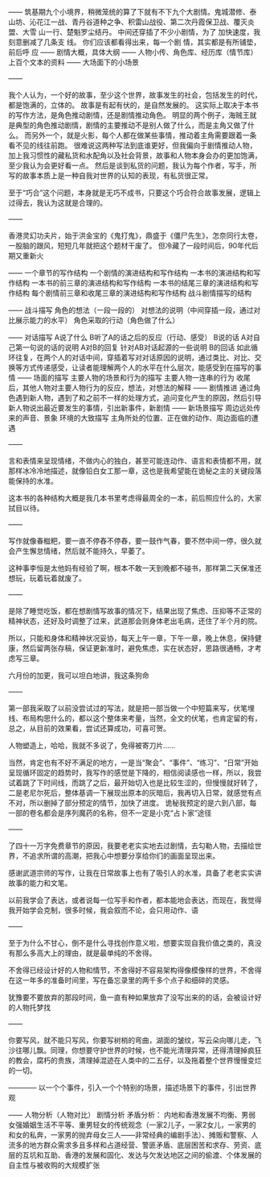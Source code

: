 ——
筑基期九个小境界，稍微笼统的算了下就有不下九个大剧情。鬼城潜修、泰山坊、沁花江一战、青丹谷道种之争、积雷山战役、第二次丹霞保卫战、覆灭炎盟、大雪
山一行、楚魁罗尘结丹。
中间还穿插了不少小剧情，为了
加快速度，我刻意删减了几条支
线。
你们应该都看得出来，每一个剧
情，其实都是有所铺垫，前后呼
应
——
剧情大概，具体大纲
——
人物小传、角色库、经历库（情节库）
上百个文本的资料
——
大场面下的小场景

——

我个人认为，一个好的故事，至少这个世界，故事发生的社会，包括发生的时代，都是饱满的，立体的。
故事是有起有伏的，是自然发展的。
这实际上取决于本书的写作方法，是角色推动剧情，还是剧情推动角色。
明显的两个例子，海贼王就是典型的角色推动剧情，剧情的主要推动不是别人做了什么，而是主角又做了什么。
而另外一个，就是火影，每个人都在做某些事情，推动着主角需要跟着一条看不见的线往前跑。
很难说这两种写法到底谁更好，但我偏向于剧情推动人物，加上我习惯性的藏私货和水配角以及社会背景，故事和人物本身会办的更加饱满，至少我认为会更好看一点。
然后是谈到私货的问题，我认为每个作者，写手，所写的故事本质上是一种自我对世界的认知的表现，有私货很正常。

至于“巧合”这个问题，本身就是无巧不成书，只要这个巧合符合故事发展，逻辑上过得去，我认为这就是合理的。

——

香港灵幻功夫片，始于洪金宝的《鬼打鬼》，鼎盛于《僵尸先生》，怎奈同行太卷，一股脑的跟风，短短几年就把这个题材干废了。
但冷藏了一段时间后，90年代后期又重新火

——
一个章节的写作结构
一个剧情的演进结构和写作结构
一本书的演进结构和写作结构
一本书的前三章的演进结构和写作结构
一本书的结尾三章的演进结构和写作结构
每个剧情前三章和收尾三章的演进结构和写作结构
战斗剧情描写的结构

——
战斗描写
角色的想法（一段一段的）
对想法的说明（中间穿插一段，通过对比展示能力的水平）
角色采取的行动（角色做了什么）

——
对话描写
A说了什么
B听了A的话之后的反应（行动、感受）
B说的话
A对自己第一句说的话的说明
A对B的回复
针对AB对话起源的一些说明
B的回话
如此循环往复，在两个人的对话中间，穿插着写对对话原因的说明，通过类比、对比、交换等方式传递感受，让读者能理解两个人的水平在什么层次，能感受到在描写的事情
——
场面的描写
主要人物的场景和行为的描写
主要人物一连串的行为
收尾后，其他人物对主要人物行为的反应，想法，对想法的解释
——
剧情推进
通过角色遇到新人物，遇到了和之前不一样的处理方式，追问变化产生的原因，然后引导新人物说出最近要发生的事情，引出新事件，新剧情
——
新场景描写
周边远处传来的声音、景象
环境的大致描写
主角所处的位置、正在做的动作、周边面临的遭遇

——

言和表情来呈现情绪，不做内心的独白，甚至可能连动作、语言和表情都不用，就那样冰冷冷地描述，就像铅白女工那一章，这也是我希望能在诡秘之主的关键段落能保持的水准。

这本书的各种结构大概是我几本书里考虑得最周全的一本，前后照应什么的，大家拭目以待。

——

写作就像春糍粑，要一直不停舂不停舂，要一鼓作气春，要不然中间一停，很久就会产生懈怠情绪，然后就不能持久，早萎了。

这种事李恒是太他妈有经验了啊，根本不敢一天到晚都不碰书，那样第二天保准还想玩，玩着玩着就废了。

——

是除了睡觉吃饭，都在想剧情写故事的情况下，结果出现了焦虑、压抑等不正常的精神状态，还好及时调整了过来，武道那会则身体老出毛病，还住了半个月的院。

所以，只能和身体和精神状况妥协，每天上午一章，下午一章，晚上休息，保持健康，然后留两张存稿，保证更新准时，避免焦虑，实在状态好，思路很通畅，才考虑写三章。

六月份的加更，我可以坦白地讲，我这条狗命

——

第一部我采取了以前没尝试过的写法，就是把一部当做一个中短篇来写，伏笔埋线、布局构思什么的，都以这个整体来考量，当然，全文的伏笔，也肯定留的有，总之，从目前的效果看，尝试还算成功，可喜可贺。

人物塑造上，哈哈，我就不多说了，免得被寄刀片……

当然，肯定也有不好不满足的地方，一是当“聚会”、“事件”、“练习”、“日常”开始呈现循环固定的趋势时，我写作的感觉是下降的，相信阅读感也一样，所以，我尝试着跳了下时间线，而跳了之后，最开始切入也是比较生涩的，但慢慢就好转了，二是老尼尔死后，整体基调一下展现出原本的灰暗后，我再切入日常，就感觉有点不对，所以删掉了部分预定的情节，加快了进度。
诡秘我预定的是六到八部，每一部的卷名都会是序列魔药的名称，但不一定是小克“占卜家”途径

——

了四十一万字免费章节的原因，我要老老实实地去过剧情，去勾勒人物，去描绘世界，不追求所谓的高潮，把我心中想要分享给你们的画面呈现出来。

感谢武道宗师的写作，让我在日常故事上也有了吸引人的水准，具备了老老实实讲故事的能力和文笔。

以前我学会了表达，或者说每一位写手和作者，都本能地会表达，而现在，我觉得我开始学会克制，很多时候，我会叙而不论，会只用动作、语

——

至于为什么不甘心，倒不是什么寻找创作意义啦，想要实现自我价值之类的，真没有那么多高大上的理由，就是最单纯的不舍得。

不舍得已经设计好的人物和情节，不舍得好不容易架构得像模像样的世界，不舍得在这一年多的准备时间里，写在备忘录里的两千多个点子和细碎的灵感。

犹豫要不要放弃的那段时间，鱼一直有种如果放弃了没写出来的的话，会被设计好的人物托梦找

——

你要写风，就不能只写风，你要写树梢的弯曲，湖面的皱纹，写云朵向哪儿走，飞沙往哪儿飘。同理，你想要守护世界的时候，也不能光清理异常，还得清理掉疯狂的教会，腐朽的贵族，清理掉混迹在人类中的二五仔，以及拖着整个世界慢慢变烂的一切。

————
以一个个事件，引入一个个特别的场景，描述场景下的事件，引出世界观

——
人物分析（人物对比）
剧情分析
矛盾分析：
内地和香港发展不均衡、男弱女强婚姻生活不平等、重男轻女的传统观念（一家2儿子，一家2女儿，一家男的和女的私奔，一家男的抛弃母女三人——非常经典的编剧手法）、摊贩和警察、人流多的地方群众需求多且多样和占道经营、警匪矛盾、底层困苦和求存、劳资、底层的互坑和互助、香港的发展和固化、发达与欠发达地区之间的偷渡、个体发展的自主性与被收购的大规模扩张
